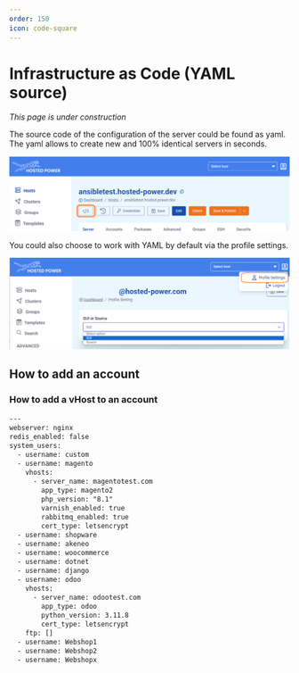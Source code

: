 ```yaml
---
order: 150
icon: code-square
---
```

# Infrastructure as Code (YAML source)

_This page is under construction_

The source code of the configuration of the server could be found as yaml. The yaml allows to create new and 100% identical servers in seconds.

![Yaml Source Code](../img/turbostackapp/YAML/source-code.png)

You could also choose to work with YAML by default via the profile settings.

![Profile Settings](../img/turbostackapp/YAML/profile-settings.png)

## How to add an account

### How to add a vHost to an account

```
---
webserver: nginx
redis_enabled: false
system_users:
  - username: custom
  - username: magento
    vhosts:
      - server_name: magentotest.com
        app_type: magento2
        php_version: "8.1"
        varnish_enabled: true
        rabbitmq_enabled: true
        cert_type: letsencrypt
  - username: shopware
  - username: akeneo
  - username: woocommerce
  - username: dotnet
  - username: django
  - username: odoo
    vhosts:
      - server_name: odootest.com
        app_type: odoo
        python_version: 3.11.8
        cert_type: letsencrypt
    ftp: []
  - username: Webshop1
  - username: Webshop2
  - username: Webshopx
```
